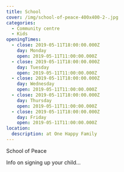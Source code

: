 ```yaml
---
title: School
cover: /img/school-of-peace-400x400-2-.jpg
categories:
  - Community centre
  - Kids
openingTimes:
  - close: 2019-05-11T18:00:00.000Z
    day: Monday
    open: 2019-05-11T11:00:00.000Z
  - close: 2019-05-11T18:00:00.000Z
    day: Tuesday
    open: 2019-05-11T11:00:00.000Z
  - close: 2019-05-11T18:00:00.000Z
    day: Wednesday
    open: 2019-05-11T11:00:00.000Z
  - close: 2019-05-11T18:00:00.000Z
    day: Thursday
    open: 2019-05-11T11:00:00.000Z
  - close: 2019-05-11T18:00:00.000Z
    day: Friday
    open: 2019-05-11T11:00:00.000Z
location:
  description: at One Happy Family
---
```


School of Peace

Info on signing up your child...
